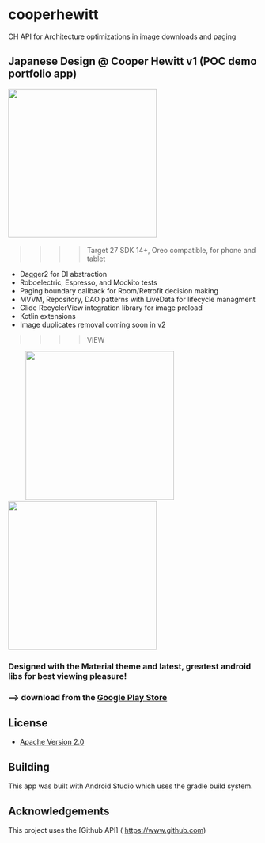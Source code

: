 # cooperhewitt
CH API for Architecture optimizations in image downloads and paging

## Japanese Design @ Cooper Hewitt v1    (POC demo portfolio app)
>>>>

<img src="https://i.imgur.com/rh7MkgQ.png" height="300"/>&nbsp;&nbsp;&nbsp;&nbsp;&nbsp;&nbsp;&nbsp;&nbsp;&nbsp; 
>>>>Target 27
>>>>SDK 14+, Oreo compatible, for phone and tablet

* Dagger2 for DI abstraction
* Roboelectric, Espresso, and Mockito tests
* Paging boundary callback for Room/Retrofit decision making
* MVVM, Repository, DAO patterns with LiveData for lifecycle managment
* Glide RecyclerView integration library for image preload
* Kotlin extensions
* Image duplicates removal coming soon in v2



>>>>VIEW   

&nbsp;&nbsp;&nbsp;&nbsp;&nbsp;&nbsp;&nbsp;&nbsp;&nbsp;<img src="https://i.imgur.com/Pb4MURQ.png" height="300"/>&nbsp;&nbsp;&nbsp;&nbsp;&nbsp;&nbsp;&nbsp;&nbsp;&nbsp; <img src="https://i.imgur.com/2m3uBaq.png" height="300" />     


### Designed with the Material theme and latest, greatest android libs for best viewing pleasure!
### 


### --> download from the [Google Play Store](https://play.google.com/store/apps/details?id=com.droidteahouse.artsy)


## License

* [Apache Version 2.0](http://www.apache.org/licenses/LICENSE-2.0.html)

## Building

This app was built with Android Studio which uses the gradle build system.  

## Acknowledgements

This project uses the [Github API] ( https://www.github.com)






